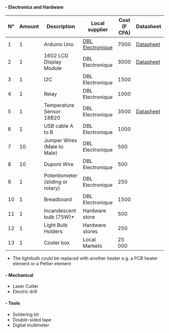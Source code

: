 #### - Electronics and Hardware
| N° | Amount | Description                 | Local supplier   | Cost (F CFA) | Datasheet |
|----|--------|-----------------            |------------------|--------------|--------------|
| 1  | 1      | Arduino Uno                 | [DBL Electronique](https://maps.app.goo.gl/5ZiqXomu7RbgKoKo7)| 7000         | [Datasheet](https://github.com/FOSH-following-demand/Incubator/blob/master/hardware/datasheets/Arduino_Uno.pdf) |
| 2  | 1      | 1602 LCD Display Module     | DBL Electronique | 3000         | [Datasheet](https://github.com/FOSH-following-demand/Incubator/blob/master/hardware/datasheets/1602A.pdf)|
| 3  | 1      | I2C                         | DBL Electronique | 1500         |           |
| 4  | 1      | Relay                       | DBL Electronique | 1000         |           |
| 5  | 1      | Temperature Sensor 18B20                  | DBL Electronique | 3500         | [Datasheet](https://github.com/FOSH-following-demand/Incubator/blob/master/hardware/datasheets/DS18B20.pdf)|
| 6  | 1      | USB cable A to B            | DBL Electronique | 1000         |           |
| 7  | 10     | Jumper Wires (Male to Male) | DBL Electronique | 500          |           |
| 8  | 10     | Dupont Wire                 | DBL Electronique | 500          |           |
| 9  | 1      | Potentiometer (sliding or rotary)               | DBL Electronique | 250          |           |
| 10 | 1      | Breadboard                  | DBL Electronique | 1500         |           |
| 11 | 1      | Incandescent bulb (75W)*          | Hardware store   |500           |           |
| 12 | 1      | Light Bulb Holders          | Hardware stores  |250           |           |
| 13 | 1      | Cooler box                  | Local Markets    | 25 000       |           |

* The lightbulb could be replaced with another heater e.g. a PCB heater element or a Peltier element

#### - Mechanical
- Laser Cutter 
- Electric drill

#### - Tools
- Soldering kit
- Double-sided tape
- Digital multimeter


